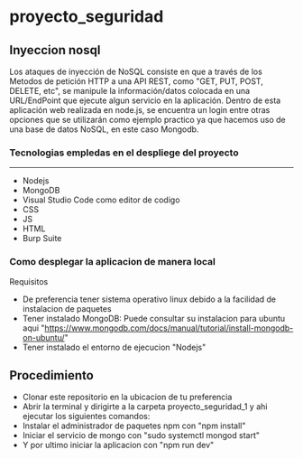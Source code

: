 # proyecto_seguridad

## Inyeccion nosql 
Los ataques de inyección de NoSQL consiste en que a través de los Metodos de petición HTTP a una API REST, 
como "GET, PUT, POST, DELETE, etc", se manipule la información/datos colocada en una URL/EndPoint que 
ejecute algun servicio en la aplicación.
Dentro de esta aplicación web realizada en node.js, se encuentra un login entre otras opciones que se utilizarán 
como ejemplo practico ya que hacemos uso de una base de datos NoSQL, en este caso Mongodb.

### Tecnologias empledas en el despliege del proyecto
------
* Nodejs
* MongoDB
* Visual Studio Code como editor de codigo
* CSS
* JS
* HTML
* Burp Suite

### Como desplegar la aplicacion de manera local 
Requisitos
* De preferencia tener sistema operativo linux debido a la facilidad de instalacion de paquetes
* Tener instalado MongoDB: Puede consultar su instalacion para ubuntu aqui "https://www.mongodb.com/docs/manual/tutorial/install-mongodb-on-ubuntu/"
* Tener instalado el entorno de ejecucion "Nodejs"
## Procedimiento
* Clonar este repositorio en la ubicacion de tu preferencia
* Abrir la terminal y dirigirte a la carpeta proyecto_seguridad_1 y ahi ejecutar los siguientes comandos:
* Instalar el administrador de paquetes npm con "npm install"
* Iniciar el servicio de mongo con "sudo systemctl mongod start"
* Y por ultimo iniciar la aplicacion con "npm run dev"
